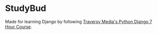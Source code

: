 # StudyBud

Made for learning Django by following [Traversy Media's Python Django 7 Hour Course](https://www.youtube.com/watch?v=PtQiiknWUcI).
